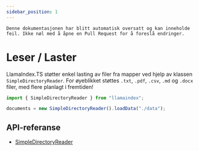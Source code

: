```yaml
---
sidebar_position: 1
---
```


`Denne dokumentasjonen har blitt automatisk oversatt og kan inneholde feil. Ikke nøl med å åpne en Pull Request for å foreslå endringer.`

# Leser / Laster

LlamaIndex.TS støtter enkel lasting av filer fra mapper ved hjelp av klassen `SimpleDirectoryReader`. For øyeblikket støttes `.txt`, `.pdf`, `.csv`, `.md` og `.docx` filer, med flere planlagt i fremtiden!

```typescript
import { SimpleDirectoryReader } from "llamaindex";

documents = new SimpleDirectoryReader().loadData("./data");
```

## API-referanse

- [SimpleDirectoryReader](../../api/classes/SimpleDirectoryReader.md)
